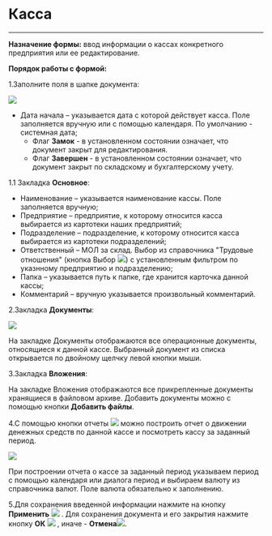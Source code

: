 ﻿#  Касса
______________________________

**Назначение формы:** ввод информации о кассах конкретного предприятия или ее редактирование.

**Порядок работы с формой:**

1.Заполните поля в шапке документа:

![](topic:.УЦП.AddFiles.Screenshot_2292.jpg)

* Дата начала – указывается дата с которой действует касса. Поле заполняется вручную или с помощью календаря. По умолчанию - системная дата;
    * Флаг **Замок** - в установленном состоянии означает, что документ закрыт для редактирования. 
    * Флаг **Завершен** - в установленном состоянии означает, что документ закрыт по складскому и бухгалтерскому учету.
     
 1.1 Закладка  **Основное**:

* Наименование – указывается наименование кассы. Поле заполняется вручную; 
* Предприятие – предприятие, к которому относится касса выбирается из картотеки наших предприятий; 
* Подразделение – подразделение, к которому относится касса выбирается из картотеки подразделений; 
* Ответственный – МОЛ за склад. Выбор из справочника "Трудовые отношения" (кнопка Выбор ![](topic:SCM.AddFiles.Buttons.Btn_select.png)) с установленным фильтром по указнному предприятию и подразделению; 
* Папка – указывается путь к папке, где хранится карточка данной кассы;
* Комментарий – вручную указывается произвольный комментарий.

2.Закладка **Документы**: 

![](topic:.AddFiles.Screenshot_2293.jpg)

На закладке Документы отображаются все операционные документы, относящиеся к данной кассе. Выбранный документ из списка открывается по двойному щелчку левой кнопки мыши.


 3.Закладка **Вложения**:

На закладке Вложения отображаются все прикрепленные документы  хранящиеся в файловом архиве. Добавить документы можно с помощью кнопки **Добавить файлы**.


4.С помощью кнопки отчеты ![](topic:SCM.AddFiles.Buttons.Btn_Report.png)  можно построить отчет о движении денежных средств по данной кассе  и  посмотреть кассу за заданный период.

![](topic:.УЦП.AddFiles.Screenshot_2291.jpg)

При построении отчета  о кассе за заданный период указываем период с помощью календаря или диалога период и выбираем  валюту из справочника валют. Поле валюта обязательно к заполнению.

5.Для сохранения введенной информации нажмите на кнопку **Применить** ![](topic:SCM.AddFiles.Btn_OK.png) .
Для сохранения документа и его закрытия нажмите кнопку **ОК**
 ![](topic:SCM.AddFiles.Btn_Post.png) , иначе  -  **Отмена**![](topic:SCM.AddFiles.BtnCloseCancel.png).












